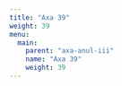 ```yaml
---
title: "Axa 39"
weight: 39
menu:
  main:
    parent: "axa-anul-iii"
    name: "Axa 39"
    weight: 39
---
```

